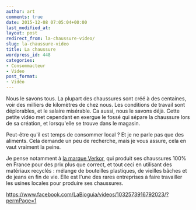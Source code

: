 ```yaml
---
author: art
comments: true
date: 2015-12-08 07:05:04+00:00
last_modified_at:
layout: post
redirect_from: la-chaussure-video/
slug: la-chaussure-video
title: La chaussure
wordpress_id: 448
categories:
- Consommacteur
- Video
post_format:
- Vidéo
---
```


Nous le savons tous. La plupart des chaussures sont créé à des centaines, voir des milliers de kilomètres de chez nous. Les conditions de travail sont déplorables, et le salaire misérable. Ca aussi, nous le savons déjà. Cette petite vidéo met cependant en exergue le fossé qui sépare la chaussure lors de sa création, et lorsqu'elle se trouve dans le magasin.

Peut-être qu'il est temps de consommer local ? Et je ne parle pas que des aliments. Cela demande un peu de recherche, mais je vous assure, cela en vaut vraiment la peine.

Je pense notamment à [la marque Verkor](https://www.verkor.fr/), qui produit ses chaussures 100% en France pour des prix plus que correct, et tout ceci en utilisant des matériaux recyclés : mélange de bouteilles plastiques, de vieilles bâches et de jeans en fin de vie. Elle est l'une des rares entreprises à faire travailler les usines locales pour produire ses chaussures.

https://www.facebook.com/LaBioguia/videos/1032573916792023/?permPage=1

